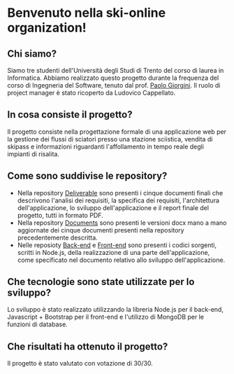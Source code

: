 # Benvenuto nella ski-online organization!
## Chi siamo?
Siamo tre studenti dell'Università degli Studi di Trento del corso di laurea in Informatica. Abbiamo realizzato questo progetto durante la frequenza del corso di Ingegneria del Software, tenuto dal prof. [Paolo Giorgini](http://disi.unitn.it/~pgiorgio/). Il ruolo di project manager è stato ricoperto da Ludovico Cappellato.
## In cosa consiste il progetto?
Il progetto consiste nella progettazione formale di una applicazione web per la gestione dei flussi di sciatori presso una stazione sciistica, vendita di skipass e informazioni riguardanti l'affollamento in tempo reale degli impianti di risalita.
## Come sono suddivise le repository?
- Nella repository [Deliverable](https://github.com/ski-online/Deliverable) sono presenti i cinque documenti finali che descrivono l'analisi dei requisiti, la specifica dei requisiti, l'architettura dell'applicazione, lo sviluppo dell'applicazione e il report finale del progetto, tutti in formato PDF.
- Nella repository [Documents](https://github.com/ski-online/Documents) sono presenti le versioni docx mano a mano aggiornate dei cinque documenti presenti nella repository precedentemente descritta.
- Nelle reposioty [Back-end](https://github.com/ski-online/Back-end) e [Front-end](https://github.com/ski-online/Front-end) sono presenti i codici sorgenti, scritti in Node.js, della realizzazione di una parte dell'applicazione, come specificato nel documento relativo allo sviluppo dell'applicazione.
## Che tecnologie sono state utilizzate per lo sviluppo?
Lo sviluppo è stato realizzato utilizzando la libreria Node.js per il back-end, Javascript + Bootstrap per il front-end e l'utilizzo di MongoDB per le funzioni di database.
## Che risultati ha ottenuto il progetto?
Il progetto è stato valutato con votazione di 30/30.

